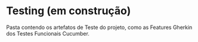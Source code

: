 # Testing (em construção)

Pasta contendo os artefatos de Teste do projeto, como as Features Gherkin dos Testes Funcionais Cucumber.